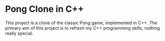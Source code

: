 # Pong Clone in C++

This project is a clone of the classic Pong game, implemented in C++. The primary aim of this project is to refresh my C++ programming skills, nothing really special.

